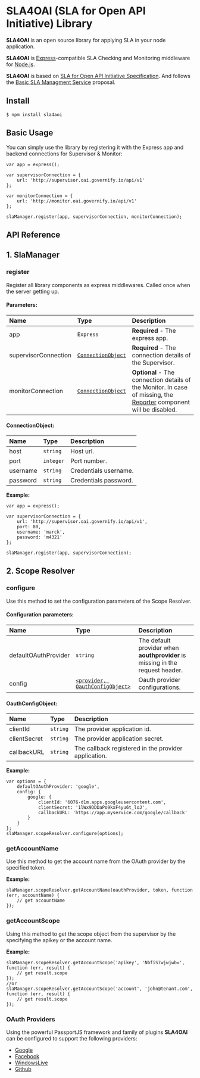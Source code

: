 # SLA4OAI (SLA for Open API Initiative) Library
**SLA4OAI** is an open source library for applying SLA in your node application.

**SLA4OAI** is [Express](http://expressjs.com/)-compatible SLA Checking and Monitoring middleware for [Node.js](http://nodejs.org/).

**SLA4OAI** is based on [SLA for Open API Initiative Specification](https://bitbucket.org/sla4oai/sla4aoi-spec/src/ae4fc1de50f6a2d32d059bb605779b309d1decec/SLA4OAI-spec.md?fileviewer=file-view-default).
And follows the [Basic SLA Managment Service](https://bitbucket.org/sla4oai/sla4aoi-spec/src/ae4fc1de50f6a2d32d059bb605779b309d1decec/operationalServices.md?fileviewer=file-view-default) proposal.

## Install

```
$ npm install sla4aoi
```

## Basic Usage
You can simply use the library by registering it with the Express app and backend connections for Supervisor & Monitor:

```
var app = express();

var supervisorConnection = {
    url: 'http://supervisor.oai.governify.io/api/v1'
};

var monitorConnection = {
    url: 'http://monitor.oai.governify.io/api/v1'
};

slaManager.register(app, supervisorConnection, monitorConnection);
```

## API Reference
## 1. SlaManager

### register
Register all library components as express middlewares. Called once when the server getting up.

#### Parameters:

| Name                 | Type                                                    | Description                     |
|:-------------------- |:------------------------------------------------------- |:------------------------------- |
| app                  | `Express`                                               | **Required** - The express app. |
| supervisorConnection | [`ConnectionObject`](#markdown-header-connectionobject) | **Required** - The connection details of the Supervisor. |
| monitorConnection    | [`ConnectionObject`](#markdown-header-connectionobject) | **Optional** - The connection details of the Monitor. In case of missing, the [Reporter](#markdown-header-3-reporter) component will be disabled. |

#### ConnectionObject:

| Name                 | Type             | Description           |
|:-------------------- |:---------------- |:--------------------- |
| host                 | `string`         | Host url.             |
| port                 | `integer`        | Port number.          |
| username             | `string`         | Credentials username. |
| password             | `string`         | Credentials password. |

**Example:**

```
var app = express();

var supervisorConnection = {
    url: 'http://supervisor.oai.governify.io/api/v1',
    port: 80,
    username: 'marck',
	password: 'm4321'
};

slaManager.register(app, supervisorConnection);
```

## 2. Scope Resolver

### configure
Use this method to set the configuration parameters of the Scope Resolver.

#### Configuration parameters:

| Name                 | Type                                                                  | Description          |
|:-------------------- |:--------------------------------------------------------------------- |:-------------------- |
| defaultOAuthProvider | `string`                                                              | The default provider when **aouthprovider** is missing in the request header. |
| config               | [`<provider, OauthConfigObject>`](#markdown-header-oauthconfigobject) | Oauth provider configurations. |

#### OauthConfigObject:

| Name         | Type          | Description          |
|:------------ |:------------- |:-------------------- |
| clientId     | `string`      | The provider application id. |
| clientSecret | `string`      | The provider application secret. |
| callbackURL  | `string`      | The callback registered in the provider application. |

**Example:**

```
var options = {
	defaultOAuthProvider: 'google',
    config: {
        google: {
	        clientId: '6076-d1m.apps.googleusercontent.com',
            clientSecret: '1lWx9DDDaPo9kxF4yu6t_loJ',
            callbackURL: 'https://app.myservice.com/google/callback'
        }
    }
};
slaManager.scopeResolver.configure(options);
```

### getAccountName
Use this method to get the account name from the OAuth provider by the specified token.

**Example:**

```
slaManager.scopeResolver.getAccountName(oauthProvider, token, function (err, accountName) {
    // get accountName
});
```

### getAccountScope
Using this method to get the scope object from the supervisor by the specifying the apikey or the account name.

**Example:**

```
slaManager.scopeResolver.getAccountScope('apikey', 'NbfiS7wjwjwb=', function (err, result) {
	// get result.scope
});
//or
slaManager.scopeResolver.getAccountScope('account', 'john@tenant.com', function (err, result) {
	// get result.scope
});
```

### OAuth Providers
Using the powerful PassportJS framework and family of plugins **SLA4OAI** can be configured to support the following providers:
- [Google](https://console.developers.google.com)
- [Facebook](https://developers.facebook.com)
- [WindowsLive](https://account.live.com/developers/applications/index)
- [Github](https://github.com/settings/developers)